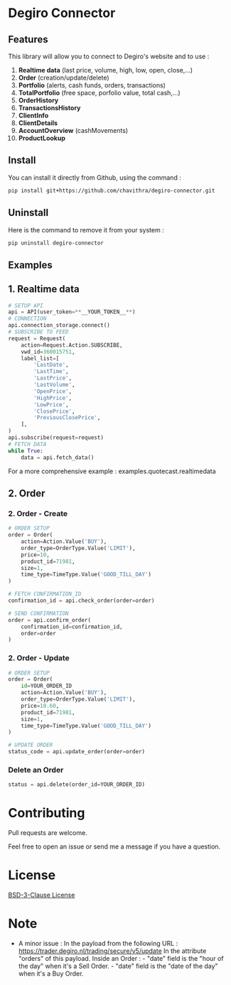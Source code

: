 # **Degiro Connector**

## Features
This library will allow you to connect to Degiro's website and to use :
1. **Realtime data** (last price, volume, high, low, open, close,...)
2. **Order** (creation/update/delete)
3. **Portfolio** (alerts, cash funds, orders, transactions)
4. **TotalPortfolio** (free space, porfolio value, total cash,...)
5. **OrderHistory**
6. **TransactionsHistory**
7. **ClientInfo**
8. **ClientDetails**
9. **AccountOverview** (cashMovements)
10. **ProductLookup**

## Install
You can install it directly from Github, using the command :

```bash
pip install git+https://github.com/chavithra/degiro-connector.git
```

## Uninstall
Here is the command to remove it from your system :
```bash
pip uninstall degiro-connector
```

## **Examples**

## 1. Realtime data

```python
# SETUP API
api = API(user_token=**__YOUR_TOKEN__**)
# CONNECTION
api.connection_storage.connect()
# SUBSCRIBE TO FEED
request = Request(
    action=Request.Action.SUBSCRIBE,
    vwd_id=360015751,
    label_list=[
        'LastDate',
        'LastTime',
        'LastPrice',
        'LastVolume',
        'OpenPrice',
        'HighPrice',
        'LowPrice',
        'ClosePrice',
        'PreviousClosePrice',
    ],
)
api.subscribe(request=request)
# FETCH DATA
while True:
    data = api.fetch_data()
```

For a more comprehensive example : examples.quotecast.realtimedata

## 2. Order

### 2. Order - Create
```python
# ORDER SETUP
order = Order(
    action=Action.Value('BUY'),
    order_type=OrderType.Value('LIMIT'),
    price=10,
    product_id=71981,
    size=1,
    time_type=TimeType.Value('GOOD_TILL_DAY')
)

# FETCH CONFIRMATION_ID
confirmation_id = api.check_order(order=order)

# SEND CONFIRMATION
order = api.confirm_order(
    confirmation_id=confirmation_id,
    order=order
)
```

### 2. Order - Update

```python
# ORDER SETUP
order = Order(
    id=YOUR_ORDER_ID
    action=Action.Value('BUY'),
    order_type=OrderType.Value('LIMIT'),
    price=10.60,
    product_id=71981,
    size=1,
    time_type=TimeType.Value('GOOD_TILL_DAY')
)

# UPDATE ORDER
status_code = api.update_order(order=order)
```

### Delete an Order

```python
status = api.delete(order_id=YOUR_ORDER_ID)
```

# Contributing
Pull requests are welcome.

Feel free to open an issue or send me a message if you have a question.

# License
[BSD-3-Clause License](https://raw.githubusercontent.com/Chavithra/degiro_connector/master/LICENSE)

# Note
* A minor issue :
    In the payload from the following URL :
        https://trader.degiro.nl/trading/secure/v5/update
    In the attribute "orders" of this payload.
    Inside an Order :
        - "date" field is the "hour of the day" when it's a Sell Order.
        - "date" field is the "date of the day" when it's a Buy Order.